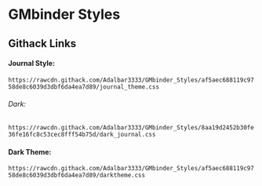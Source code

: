 # GMbinder Styles 

## Githack Links
#### Journal Style: 
`https://rawcdn.githack.com/Adalbar3333/GMbinder_Styles/af5aec688119c9758de8c6039d3dbf6da4ea7d89/journal_theme.css`

###### Dark: 
`https://rawcdn.githack.com/Adalbar3333/GMbinder_Styles/8aa19d2452b30fe36fe16fc8c53cec8fff54b75d/dark_journal.css`

#### Dark Theme: 
`https://rawcdn.githack.com/Adalbar3333/GMbinder_Styles/af5aec688119c9758de8c6039d3dbf6da4ea7d89/darktheme.css`

